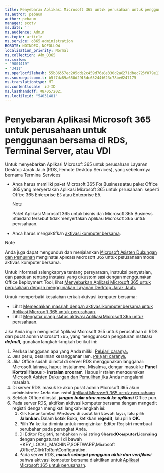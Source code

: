 ```yaml
---
title: Penyebaran Aplikasi Microsoft 365 untuk perusahaan untuk penggunaan bersama di RDS, Terminal Server, atau VDI
ms.author: pebaum
author: pebaum
manager: scotv
ms.date: ''
ms.audience: Admin
ms.topic: article
ms.service: o365-administration
ROBOTS: NOINDEX, NOFOLLOW
localization_priority: Normal
ms.collection: Adm_O365
ms.custom:
- "9001419"
- "3411"
ms.openlocfilehash: 55b86557ec205dde2c459d76e8e330d2a8271dbec723f079e119ebe409b41c3f
ms.sourcegitcommit: b5f7da89a650d2915dc652449623c78be6247175
ms.translationtype: MT
ms.contentlocale: id-ID
ms.lasthandoff: 08/05/2021
ms.locfileid: "54031481"
---
```

# <a name="deploying-microsoft-365-apps-for-enterprise-for-shared-use-on-rds-terminal-server-or-vdi"></a>Penyebaran Aplikasi Microsoft 365 untuk perusahaan untuk penggunaan bersama di RDS, Terminal Server, atau VDI

Untuk menyebarkan Aplikasi Microsoft 365 untuk perusahaan Layanan Desktop Jarak Jauh (RDS, Remote Desktop Services), yang sebelumnya bernama Terminal Services:

- Anda harus memiliki paket Microsoft 365 For Business atau paket Office 365 yang menyertakan Aplikasi Microsoft 365 untuk perusahaan, seperti Office 365 Enterprise E3 atau Enterprise E5.
   > [!NOTE]
   > Paket Aplikasi Microsoft 365 untuk bisnis dan Microsoft 365 Business Standard tersebut tidak menyertakan Aplikasi Microsoft 365 untuk perusahaan.
- Anda harus mengaktifkan [aktivasi komputer bersama](https://docs.microsoft.com/DeployOffice/overview-shared-computer-activation).

> [!NOTE]
> Anda juga dapat mengunduh dan menjalankan [Microsoft Asisten Dukungan dan Pemulihan](https://aka.ms/SaRA_OfficeSCA_M365Portal) menginstal Aplikasi Microsoft 365 untuk perusahaan mode aktivasi komputer bersama.

Untuk informasi selengkapnya tentang persyaratan, instruksi penyetelan, dan panduan tentang instalasi yang dikustomisasi dengan menggunakan Office Deployment Tool, lihat [Menyebarkan Aplikasi Microsoft 365 untuk perusahaan dengan menggunakan Layanan Desktop Jarak Jauh.](https://docs.microsoft.com/DeployOffice/deploy-microsoft-365-apps-remote-desktop-services)

Untuk memperbaiki kesalahan terkait aktivasi komputer bersama:

- Lihat [Memecahkan masalah dengan aktivasi komputer bersama untuk Aplikasi Microsoft 365 untuk perusahaan](https://docs.microsoft.com/DeployOffice/troubleshoot-shared-computer-activation).
- Lihat [Mengatur ulang status aktivasi Aplikasi Microsoft 365 untuk perusahaan](https://go.microsoft.com/fwlink/?linkid=2109218).

Jika Anda ingin menginstal Aplikasi Microsoft 365 untuk perusahaan di RDS dari pusat admin Microsoft 365, yang menggunakan pengaturan instalasi ***default,*** gunakan langkah-langkah berikut ini:

1. Periksa langganan apa yang Anda miliki. [Pelajari caranya.](https://docs.microsoft.com/microsoft-365/admin/admin-overview/what-subscription-do-i-have)
2. Jika perlu, beralihlah ke langganan lain. [Pelajari caranya.](https://docs.microsoft.com/microsoft-365/commerce/subscriptions/switch-to-a-different-plan)
3. Jika Office sudah diinstal di server RDS menggunakan langganan Microsoft lainnya, hapus instalannya. Misalnya, dengan masuk ke **Panel Kontrol Hapus**  >  **instalan program**. Hapus [instalan menggunakan Microsoft Asisten Dukungan dan Pemulihan](https://aka.ms/SARA-OfficeUninstall-Alchemy) jika Anda mengalami masalah.
4. Di server RDS, masuk ke akun pusat admin Microsoft 365 akun administrator Anda dan instal [Aplikasi Microsoft 365 untuk perusahaan](https://portal.office.com/OLS/MySoftware.aspx).
5. Setelah Office diinstal, ***jangan buka atau masuk ke aplikasi*** Office pun.
6. Pada server RDS, aktifkan aktivasi komputer bersama dengan mengedit registri dengan mengikuti langkah-langkah ini:
   1. Klik kanan tombol Windows di sudut kiri bawah layar, lalu pilih **Jalankan**. Dalam kotak Buka, ketikkan **regedit**, lalu pilih **OK.**
   2. Pilih **Ya** ketika diminta untuk mengizinkan Editor Registri membuat perubahan pada perangkat Anda.
   3. Di Editor Registri, tambahkan nilai string **SharedComputerLicensing** dengan pengaturan 1 di bawah HKEY_LOCAL_MACHINE\SOFTWARE\Microsoft \Office\ClickToRun\Configuration.
   4. Pada server RDS, ***masuk sebagai pengguna akhir dan verifikasi*** bahwa aktivasi komputer bersama diaktifkan untuk [Aplikasi Microsoft 365 untuk perusahaan](https://docs.microsoft.com/DeployOffice/troubleshoot-shared-computer-activation#verify-that-activation-for-microsoft-365-apps-succeeded).
